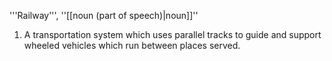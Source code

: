 '''Railway''', ''[[noun (part of speech)|noun]]''

<ol>
<li>A transportation system which uses parallel tracks to guide and support wheeled vehicles which run between places served.
</ol>